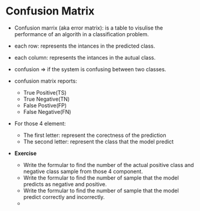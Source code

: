 # Confusion Matrix

- Confusion marrix (aka error matrix): is a table to visulise the performance of an algorith in a classification problem.
- each row: represents the intances in the predicted class.
- each column: represents the intances in the autual class.
- confusion => if the system is confusing between two classes.
- confusion matrix reports:

  - True Positive(TS)
  - True Negative(TN)
  - False Postive(FP)
  - False Negative(FN)

- For those 4 element:

  - The first letter: represent the corectness of the prediction
  - The second letter: represent the class that the model predict

- **Exercise**
  - Write the formular to find the number of the actual positive class and negative class sample from those 4 component.
  - Write the formular to find the number of sample that the model predicts as negative and positive.
  - Write the formular to find the number of sample that the model predict correctly and incorrectly.
  -

